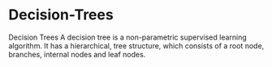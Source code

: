 # Decision-Trees
Decision Trees A decision tree is a non-parametric supervised learning algorithm. It has a hierarchical, tree structure, which consists of a root node, branches, internal nodes and leaf nodes.
